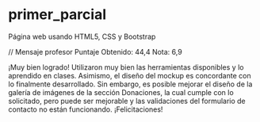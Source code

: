 # primer_parcial
Página web usando HTML5, CSS y Bootstrap

// Mensaje profesor
Puntaje Obtenido: 44,4
Nota: 6,9

¡Muy bien logrado!
Utilizaron muy bien las herramientas disponibles y lo aprendido en clases. Asimismo, el diseño del mockup es concordante con lo finalmente desarrollado. Sin embargo, es posible mejorar el diseño de la galería de imágenes de la sección Donaciones, la cual cumple con lo solicitado, pero puede ser mejorable y las validaciones del formulario de contacto no están funcionando.
¡Felicitaciones!
